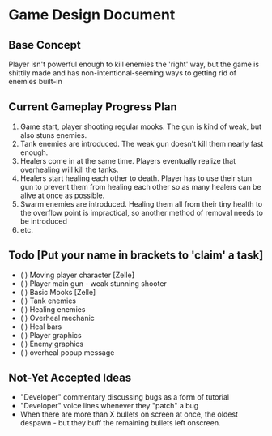 # Game Design Document

## Base Concept
Player isn't powerful enough to kill enemies the 'right' way, but the game is shittily made and has non-intentional-seeming ways to getting rid of enemies built-in

## Current Gameplay Progress Plan
1. Game start, player shooting regular mooks. The gun is kind of weak, but also stuns enemies.
2. Tank enemies are introduced. The weak gun doesn't kill them nearly fast enough.
3. Healers come in at the same time. Players eventually realize that overhealing will kill the tanks.
4. Healers start healing each other to death. Player has to use their stun gun to prevent them from healing each other so as many healers can be alive at once as possible.
5. Swarm enemies are introduced. Healing them all from their tiny health to the overflow point is impractical, so another method of removal needs to be introduced
6. etc.

## Todo [Put your name in brackets to 'claim' a task]
- ( ) Moving player character [Zelle]
- ( ) Player main gun - weak stunning shooter
- ( ) Basic Mooks [Zelle]
- ( ) Tank enemies
- ( ) Healing enemies
- ( ) Overheal mechanic
- ( ) Heal bars
- ( ) Player graphics
- ( ) Enemy graphics
- ( ) overheal popup message


## Not-Yet Accepted Ideas
- "Developer" commentary discussing bugs as a form of tutorial
- "Developer" voice lines whenever they "patch" a bug
- When there are more than X bullets on screen at once, the oldest despawn - but they buff the remaining bullets left onscreen.
